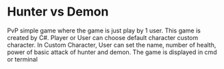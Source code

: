 # Hunter vs Demon
PvP simple game where the game is just play by 1 user. This game is created by C#. Player or User can choose default character custom character. In Custom Character, User can set the name, number of health, power of basic attack of hunter and demon. The game is displayed in cmd or terminal

